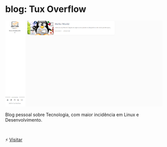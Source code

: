 # blog: Tux Overflow

![Preview](assets/img/struct/blog_preview.jpg)

Blog pessoal sobre Tecnologia, com maior incidência em Linux e Desenvolvimento.



<br>

⚡ [Visitar](https://miguelnunorosa.github.io/blog-tuxoverflow)
